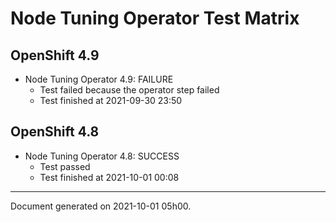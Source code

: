 
Node Tuning Operator Test Matrix
================================

OpenShift 4.9
-------------


* Node Tuning Operator 4.9: FAILURE
  - Test failed because the operator step failed
  - Test finished at 2021-09-30 23:50

OpenShift 4.8
-------------


* Node Tuning Operator 4.8: SUCCESS
  - Test passed
  - Test finished at 2021-10-01 00:08


---
Document generated on 2021-10-01 05h00.
